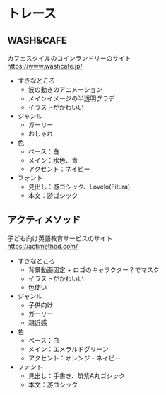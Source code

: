 # トレース

## WASH&CAFE
  カフェスタイルのコインランドリーのサイト  
  https://www.washcafe.jp/

* すきなところ
  - 波の動きのアニメーション
  - メインイメージの半透明グラデ
  - イラストがかわいい
* ジャンル
  - ガーリー
  - おしゃれ
* 色
  - ベース：白
  - メイン：水色、青
  - アクセント：ネイビー
* フォント
  - 見出し：游ゴシック、Lovelo(Fitura)
  - 本文：游ゴシック


## アクティメソッド
  子ども向け英語教育サービスのサイト  
  https://actimethod.com/

* すきなところ
  - 背景動画固定 + ロゴのキャラクター？でマスク
  - イラストがかわいい
  - 色使い
* ジャンル
  - 子供向け
  - ガーリー
  - 親近感
* 色
  - ベース：白
  - メイン：エメラルドグリーン
  - アクセント：オレンジ・ネイビー
* フォント
  - 見出し：手書き、筑紫A丸ゴシック
  - 本文：游ゴシック